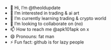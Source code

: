 - 👋 Hi, I’m @theoldupdate
- 👀 I’m interested in trading & ai art
- 🌱 I’m currently learning trading & crypto world
- 💞️ I’m looking to collaborate on (no)
- 📫 How to reach me @apk101apk on x
- 😄 Pronouns: fat man 
- ⚡ Fun fact: github is for lazy people

<!---
theoldupdate/theoldupdate is a ✨ special ✨ repository because its `README.md` (this file) appears on your GitHub profile.
You can click the Preview link to take a look at your changes.
--->
